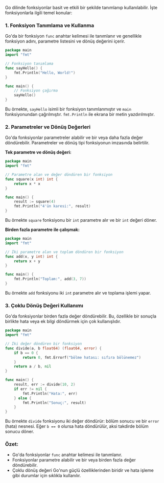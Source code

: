 Go dilinde fonksiyonlar basit ve etkili bir şekilde tanımlanıp kullanılabilir. İşte fonksiyonlarla ilgili temel konular:

### 1. Fonksiyon Tanımlama ve Kullanma
Go'da bir fonksiyon `func` anahtar kelimesi ile tanımlanır ve genellikle fonksiyon adını, parametre listesini ve dönüş değerini içerir.

```go
package main
import "fmt"

// Fonksiyon tanımlama
func sayHello() {
    fmt.Println("Hello, World!")
}

func main() {
    // Fonksiyon çağırma
    sayHello()
}
```

Bu örnekte, `sayHello` isimli bir fonksiyon tanımlanmıştır ve `main` fonksiyonundan çağrılmıştır. `fmt.Println` ile ekrana bir metin yazdırılmıştır.

### 2. Parametreler ve Dönüş Değerleri
Go'da fonksiyonlar parametreler alabilir ve bir veya daha fazla değer döndürebilir. Parametreler ve dönüş tipi fonksiyonun imzasında belirtilir.

**Tek parametre ve dönüş değeri:**

```go
package main
import "fmt"

// Parametre alan ve değer döndüren bir fonksiyon
func square(x int) int {
    return x * x
}

func main() {
    result := square(4)
    fmt.Println("4'ün karesi:", result)
}
```

Bu örnekte `square` fonksiyonu bir `int` parametre alır ve bir `int` değeri döner.

**Birden fazla parametre ile çalışmak:**

```go
package main
import "fmt"

// İki parametre alan ve toplam döndüren bir fonksiyon
func add(x, y int) int {
    return x + y
}

func main() {
    fmt.Println("Toplam:", add(3, 7))
}
```

Bu örnekte `add` fonksiyonu iki `int` parametre alır ve toplama işlemi yapar.

### 3. Çoklu Dönüş Değeri Kullanımı
Go'da fonksiyonlar birden fazla değer döndürebilir. Bu, özellikle bir sonuçla birlikte hata veya ek bilgi döndürmek için çok kullanışlıdır.

```go
package main
import "fmt"

// İki değer döndüren bir fonksiyon
func divide(a, b float64) (float64, error) {
    if b == 0 {
        return 0, fmt.Errorf("bölme hatası: sıfıra bölünemez")
    }
    return a / b, nil
}

func main() {
    result, err := divide(10, 2)
    if err != nil {
        fmt.Println("Hata:", err)
    } else {
        fmt.Println("Sonuç:", result)
    }
}
```

Bu örnekte `divide` fonksiyonu iki değer döndürür: bölüm sonucu ve bir `error` (hata) nesnesi. Eğer `b == 0` olursa hata döndürülür, aksi takdirde bölüm sonucu döner.

### Özet:
- Go'da fonksiyonlar `func` anahtar kelimesi ile tanımlanır.
- Fonksiyonlar parametre alabilir ve bir veya birden fazla değer döndürebilir.
- Çoklu dönüş değeri Go'nun güçlü özelliklerinden biridir ve hata işleme gibi durumlar için sıklıkla kullanılır.
